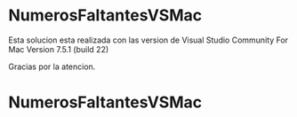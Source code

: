 # NumerosFaltantesVSMac

Esta solucion esta realizada con las version de Visual Studio Community For Mac Version 7.5.1 (build 22)

Gracias por la atencion.
# NumerosFaltantesVSMac
